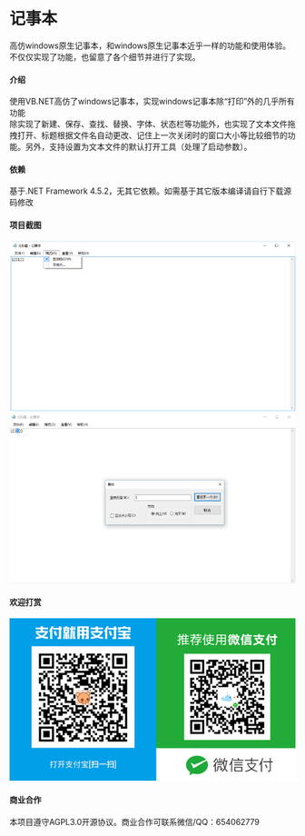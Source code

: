 ﻿# 记事本
高仿windows原生记事本，和windows原生记事本近乎一样的功能和使用体验。不仅仅实现了功能，也留意了各个细节并进行了实现。  

#### 介绍
使用VB.NET高仿了windows记事本，实现windows记事本除“打印”外的几乎所有功能  
除实现了新建、保存、查找、替换、字体、状态栏等功能外，也实现了文本文件拖拽打开、标题根据文件名自动更改、记住上一次关闭时的窗口大小等比较细节的功能。另外，支持设置为文本文件的默认打开工具（处理了启动参数）。

#### 依赖
基于.NET Framework 4.5.2，无其它依赖。如需基于其它版本编译请自行下载源码修改

#### 项目截图
![image](https://github.com/tianlian0/notepad/blob/master/images/pic1.png)  
![image](https://github.com/tianlian0/notepad/blob/master/images/pic2.png)  

#### 欢迎打赏
![image](https://github.com/tianlian0/notepad/blob/master/images/shang.png)  

#### 商业合作
本项目遵守AGPL3.0开源协议。商业合作可联系微信/QQ：654062779  